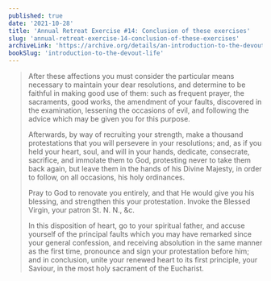 ```yaml
---
published: true
date: '2021-10-28'
title: 'Annual Retreat Exercise #14: Conclusion of these exercises'
slug: 'annual-retreat-exercise-14-conclusion-of-these-exercises'
archiveLink: 'https://archive.org/details/an-introduction-to-the-devout-life/page/281?view=theater'
bookSlug: 'introduction-to-the-devout-life'
---
```


> After these affections you must consider the particular means necessary to maintain your dear resolutions, and determine to be faithful in making good use of them: such as frequent prayer, the sacraments, good works, the amendment of your faults, discovered in the examination, lessening the occasions of evil, and following the advice which may be given you for this purpose.
>
> Afterwards, by way of recruiting your strength, make a thousand protestations that you will persevere in your resolutions; and, as if you held your heart, soul, and will in your hands, dedicate, consecrate, sacrifice, and immolate them to God, protesting never to take them back again, but leave them in the hands of his Divine Majesty, in order to follow, on all occasions, his holy ordinances.
>
> Pray to God to renovate you entirely, and that He would give you his blessing, and strengthen this your protestation. Invoke the Blessed Virgin, your patron St. N. N., &c.
>
> In this disposition of heart, go to your spiritual father, and accuse yourself of the principal faults which you may have remarked since your general confession, and receiving absolution in the same manner as the first time, pronounce and sign your protestation before him; and in conclusion, unite your renewed heart to its first principle, your Saviour, in the most holy sacrament of the Eucharist.